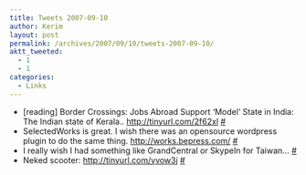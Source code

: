```yaml
---
title: Tweets 2007-09-10
author: Kerim
layout: post
permalink: /archives/2007/09/10/tweets-2007-09-10/
aktt_tweeted:
  - 1
  - 1
categories:
  - Links
---
```

  * [reading] Border Crossings: Jobs Abroad Support ‘Model’ State in India: The Indian state of Kerala.. <a href="http://tinyurl.com/2f62xl" onclick="_gaq.push(['_trackEvent', 'outbound-article', 'http://tinyurl.com/2f62xl', 'http://tinyurl.com/2f62xl']);"  rel="nofollow">http://tinyurl.com/2f62xl</a> <a href="http://twitter.com/kerim/statuses/257665962" onclick="_gaq.push(['_trackEvent', 'outbound-article', 'http://twitter.com/kerim/statuses/257665962', '#']);" >#</a>
  * SelectedWorks is great. I wish there was an opensource wordpress plugin to do the same thing. <a href="http://works.bepress.com/" onclick="_gaq.push(['_trackEvent', 'outbound-article', 'http://works.bepress.com/', 'http://works.bepress.com/']);"  rel="nofollow">http://works.bepress.com/</a> <a href="http://twitter.com/kerim/statuses/257756942" onclick="_gaq.push(['_trackEvent', 'outbound-article', 'http://twitter.com/kerim/statuses/257756942', '#']);" >#</a>
  * I really wish I had something like GrandCentral or SkypeIn for Taiwan&#8230; <a href="http://twitter.com/kerim/statuses/258880142" onclick="_gaq.push(['_trackEvent', 'outbound-article', 'http://twitter.com/kerim/statuses/258880142', '#']);" >#</a>
  * Neked scooter: <a href="http://tinyurl.com/yvow3j" onclick="_gaq.push(['_trackEvent', 'outbound-article', 'http://tinyurl.com/yvow3j', 'http://tinyurl.com/yvow3j']);"  rel="nofollow">http://tinyurl.com/yvow3j</a> <a href="http://twitter.com/kerim/statuses/258922642" onclick="_gaq.push(['_trackEvent', 'outbound-article', 'http://twitter.com/kerim/statuses/258922642', '#']);" >#</a>

